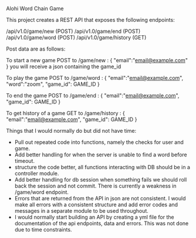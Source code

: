 Alohi Word Chain Game

This project creates a REST API that exposes the following endpoints:

/api/v1.0/game/new (POST)
/api/v1.0/game/end (POST)
/api/v1.0/game/word (POST)
/api/v1.0/game/history (GET)

Post data are as follows:

To start a new game POST to /game/new :
{
  "email":"email@example.com"
}
you will receive a json containing the game_id

To play the game POST to /game/word :
{
    "email":"email@example.com",
    "word":"zoom",
    "game_id": GAME_ID
}

To end the game POST to /game/end :
{
    "email":"email@example.com",
    "game_id": GAME_ID
}

To get history of a game GET to /game/history :
{
    "email":"email@example.com",
    "game_id": GAME_ID
}


Things that I would normally do but did not have time:
- Pull out repeated code into functions, namely the checks for user and game.
- Add better handling for when the server is unable to find a word before timeout.
- structure the code better, all functions interacting with DB should be in a controller module.
- Add better handling for db session when something fails we should roll back the session and not commit. There is currently a weakness in /game/word endpoint.
- Errors that are returned from the API in json are not consistent. I would make
all errors with a consistent structure and add error codes and messages in a separate
module to be used throughout.
- I would normally start building an API by creating a yml file for the documentation
of the api endpoints, data and errors. This was not done due to time constraints.
